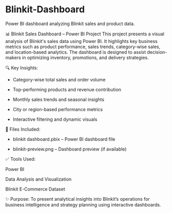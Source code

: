 # Blinkit-Dashboard
Power BI dashboard analyzing Blinkit sales and product data.

📊 Blinkit Sales Dashboard – Power BI Project
This project presents a visual analysis of Blinkit's sales data using Power BI. It highlights key business metrics such as product performance, sales trends, category-wise sales, and location-based analytics. The dashboard is designed to assist decision-makers in optimizing inventory, promotions, and delivery strategies.

🔍 Key Insights:

- Category-wise total sales and order volume

- Top-performing products and revenue contribution

- Monthly sales trends and seasonal insights

- City or region-based performance metrics

- Interactive filtering and dynamic visuals

📁 Files Included:

* blinkit dashboard.pbix – Power BI dashboard file

* blinkit-preview.png – Dashboard preview (if available)

✅ Tools Used:

Power BI

Data Analysis and Visualization

Blinkit E-Commerce Dataset

✨ Purpose:
To present analytical insights into Blinkit’s operations for business intelligence and strategy planning using interactive dashboards.
